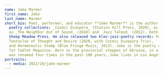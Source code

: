 ```yaml
---
name: Jake Marmer
first_name: Jake
last_name: Marmer
short_bio: Poet, performer, and educator **Jake Marmer** is the author of three
  poetry collections: _Cosmic Diaspora_ (Station Hill Press, 2020), as well
  as _The Neighbor Out of Sound_ (2018) and _Jazz Talmud_ (2012), both from The
  Sheep Meadow Press. He also released two klez-jazz-poetry records: Purple
  Tentacles of Thought and Desire (2020, with Cosmic Diaspora Trio),
  and Hermeneutic Stomp (Blue Fringe Music, 2013). Jake is the poetry critic
  for Tablet Magazine. Born in the provincial steppes of Ukraine, in a city that
  was renamed four times in the past 100 years, Jake lives in Los Angeles.
portraits:
  - media: 2022/10/jake-marmer
---
```

